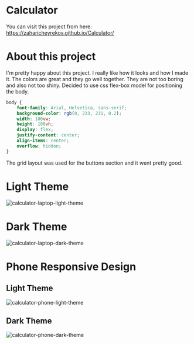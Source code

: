 # Calculator

You can visit this project from here: https://zaharicheyrekov.github.io/Calculator/

# About this project 

I'm pretty happy about this project. I really like how it looks and how I made it. The colors are great and they go well together. They are not too boring and also not too shiny. Decided to use css flex-box model for positioning the body. 

```css
body {
    font-family: Arial, Helvetica, sans-serif;
    background-color: rgb(0, 233, 231, 0.2);
    width: 100vw;
    height: 100vh;
    display: flex;
    justify-content: center;
    align-items: center;
    overflow: hidden;
}
```

The grid layout was used for the buttons section and it went pretty good. 


# Light Theme

![calculator-laptop-light-theme](https://user-images.githubusercontent.com/95768526/170833572-2e114c92-e364-410d-8fa5-286f43327498.png)

# Dark Theme

![calculator-laptop-dark-theme](https://user-images.githubusercontent.com/95768526/170833584-cf89113b-1b99-434b-9758-10b2bc06009a.png)

# Phone Responsive Design

## Light Theme

![calculator-phone-light-theme](https://user-images.githubusercontent.com/95768526/170833669-3a8156e0-d212-4152-97be-85fe43932fec.png)

## Dark Theme

![calculator-phone-dark-theme](https://user-images.githubusercontent.com/95768526/170833676-b83cffb5-83ae-4bec-8ead-e956453254fd.png)
